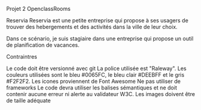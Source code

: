 Projet 2 OpenclassRooms

Reservia
Reservia est une petite entreprise qui propose à ses usagers de trouver des hebergements et des activités dans la ville de leur choix.

Dans ce scénario, je suis stagiaire dans une entreprise qui propose un outil de planification de vacances.

Contraintres

Le code doit être versionné avec git
La police utilisée est "Raleway".
Les couleurs utilisées sont le bleu #0065FC, le bleu clair #DEEBFF et le gris #F2F2F2.
Les icones proviennent de Font Awesome
Ne pas utiliser de frameworks
Le code devra utiliser les balises sémantiques et ne doit contenir aucune erreur ni alerte au validateur W3C.
Les images doivent être de taille adéquate
